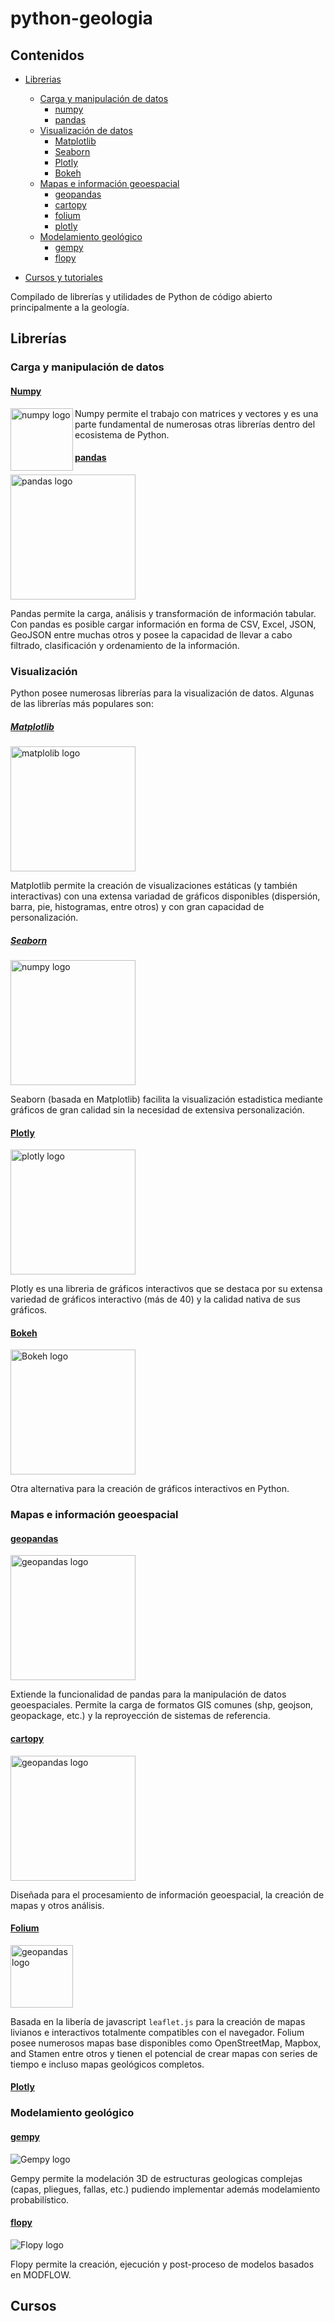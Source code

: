 # python-geologia

## Contenidos

* [Librerias](#lib)
  * [Carga y manipulación de datos](#carga)
    * [numpy](#numpy) 
    * [pandas](#pandas) 
  * [Visualización de datos](#viz)
    * [Matplotlib](#matplotlib)
    * [Seaborn](#seaborn)
    * [Plotly](#plotly)
    * [Bokeh](#bokeh)
  * [Mapas e información geoespacial](#mapas)
    * [geopandas](#geopandas)
    * [cartopy](#cartopy)
    * [folium](#folium)
    * [plotly](#plotly)
  * [Modelamiento geológico](#modelamiento)
    * [gempy](#gempy)
    * [flopy](#flopy)

* [Cursos y tutoriales](#lib)

Compilado de librerías y utilidades de Python de código abierto principalmente a la geología.

## <a id="carga">Librerías</a>

### <a id="carga">Carga y manipulación de datos</a>

#### [Numpy](https://numpy.org/) <a id="numpy"></a>
<img src="https://numpy.org/images/logos/numpy.svg" alt="numpy logo" height="100" align="left"/>

Numpy permite el trabajo con matrices y vectores y es una parte fundamental de numerosas otras librerías dentro del ecosistema de Python.

#### [pandas](https://pandas.pydata.org/) <a id="pandas"></a> 
<img src="https://pandas.pydata.org/static/img/pandas_white.svg" alt="pandas logo" height="200"/>

Pandas permite la carga, análisis y transformación de información tabular. Con pandas es posible cargar información en forma de CSV, Excel, JSON, GeoJSON entre muchas otros y posee la capacidad de llevar a cabo filtrado, clasificación y ordenamiento de la información.

### <a id="viz">Visualización</a>

Python posee numerosas librerías para la visualización de datos. Algunas de las librerías más populares son:

##### [Matplotlib](https://matplotlib.org/) <a id="matplotlib"></a>
<img src="https://matplotlib.org/_static/logo2_compressed.svg" alt="matplolib logo" height="200"/>

Matplotlib permite la creación de visualizaciones estáticas (y también interactivas) con una extensa variadad de gráficos disponibles (dispersión, barra, pie, histogramas, entre otros) y con gran capacidad de personalización.

##### [Seaborn](https://seaborn.pydata.org/) <a id="seaborn"></a>
<img src="https://seaborn.pydata.org/_static/logo-wide-lightbg.svg" alt="numpy logo" height="200"/>

Seaborn (basada en Matplotlib) facilita la visualización estadistica mediante gráficos de gran calidad sin la necesidad de extensiva personalización. 

#### [Plotly](https://plotly.com/python/) <a id="plotly"></a>
<img src="https://plotly.com/all_static/images/plotly_graphing_libraries_1.png" alt="plotly logo" height="200"/>

Plotly es una libreria de gráficos interactivos que se destaca por su extensa variedad de gráficos interactivo (más de 40) y la calidad nativa de sus gráficos.

#### <a id="bokeh"></a>[Bokeh](https://bokeh.org/) <a id="bokeh"></a>
<img src="https://static.bokeh.org/logos/logotype.svg" alt="Bokeh logo" height="200"/>

Otra alternativa para la creación de gráficos interactivos en Python.

### <a id="mapas">Mapas e información geoespacial</a>

#### [geopandas](https://pandas.pydata.org/) <a id="geopandas"></a>
<img src="https://geopandas.org/_static/geopandas_logo_web.svg" alt="geopandas logo" height="200"/>

Extiende la funcionalidad de pandas para la manipulación de datos geoespaciales. Permite la carga de formatos GIS comunes (shp, geojson, geopackage, etc.) y la reproyección de sistemas de referencia.

#### [cartopy](https://scitools.org.uk/cartopy/docs/latest/)<a id="cartopy"></a>
<img src="https://scitools.org.uk/cartopy/docs/latest/_static/cartopy.png" alt="geopandas logo" height="200"/>

Diseñada para el procesamiento de información geoespacial, la creación de mapas y otros análisis.

#### [Folium](https://python-visualization.github.io/folium/)<a id="folium"></a>
<img src="https://python-visualization.github.io/folium/_images/folium_logo.jpg" alt="geopandas logo" height="100"/>

Basada en la libería de javascript ```leaflet.js``` para la creación de mapas livianos e interactivos totalmente compatibles con el navegador. Folium posee numerosos mapas base disponibles como OpenStreetMap, Mapbox, and Stamen entre otros y tienen el potencial de crear mapas con series de tiempo e incluso mapas geológicos completos.

#### [Plotly](#plotly)


### Modelamiento geológico <a id="modelamiento"></a>

#### [gempy](https://www.gempy.org/)<a id="gempy"></a>
![Gempy logo](https://static.wixstatic.com/media/819b61_005a11348d95480981d0a188be0801b2~mv2.png/v1/fill/w_199,h_71,al_c,q_85,usm_0.66_1.00_0.01/GemPy_logo_on_transp.webp)

Gempy permite la modelación 3D de estructuras geologicas complejas (capas, pliegues, fallas, etc.) pudiendo implementar además modelamiento probabilístico.

#### [flopy](https://github.com/modflowpy/flopy)<a id="flopy"></a>
![Flopy logo](https://raw.githubusercontent.com/modflowpy/flopy/master/examples/images/flopy3.png)

Flopy permite la creación, ejecución y post-proceso de modelos basados en MODFLOW.

## Cursos

##
